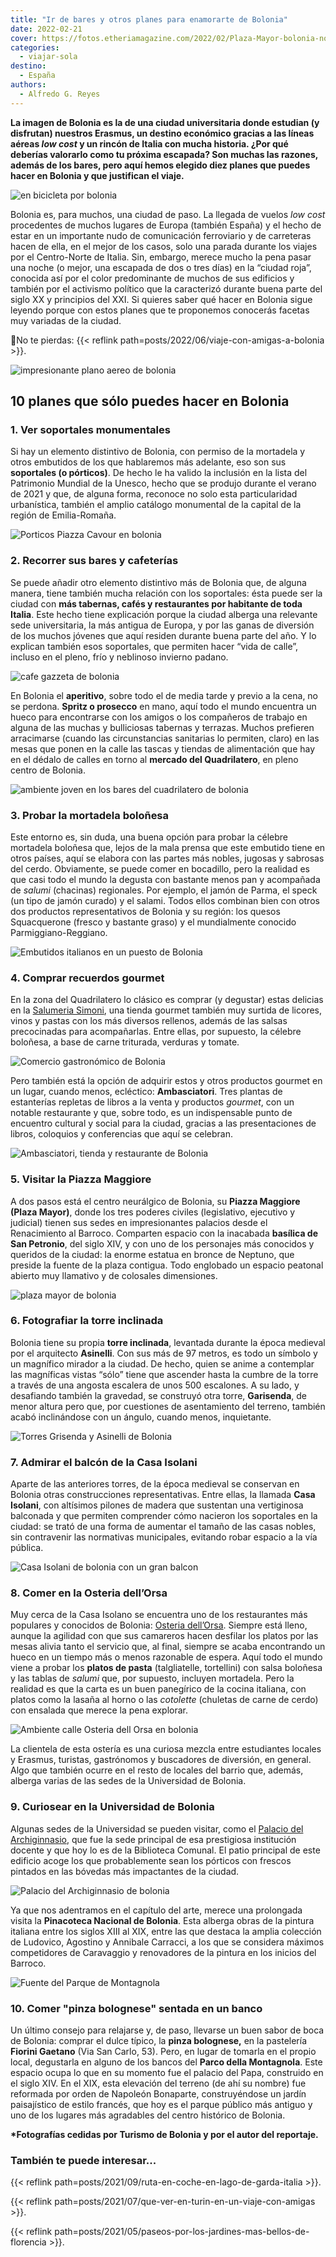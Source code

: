 ```yaml
---
title: "Ir de bares y otros planes para enamorarte de Bolonia"
date: 2022-02-21
cover: https://fotos.etheriamagazine.com/2022/02/Plaza-Mayor-bolonia-noche.jpg
categories: 
  - viajar-sola
destino: 
  - España
authors: 
  - Alfredo G. Reyes
---
```


**La imagen de Bolonia es la de una ciudad universitaria donde estudian (y disfrutan) 
nuestros Erasmus, un destino económico gracias a las líneas aéreas _low cost_ y un 
rincón de Italia con mucha historia. ¿Por qué deberías valorarlo como tu próxima 
escapada? Son muchas las razones, además de los bares, pero aquí hemos elegido diez 
planes que puedes hacer en Bolonia y que justifican el viaje.** 

![en bicicleta por bolonia](https://fotos.etheriamagazine.com/2022/02/bolonia-porticos-bicicleta.jpg "En Bolonia es fácil moverse en bicicleta.")

Bolonia es, para muchos, una ciudad de paso. La llegada de vuelos _low cost_ procedentes 
de muchos lugares de Europa (también España) y el hecho de estar en un importante nudo 
de comunicación ferroviario y de carreteras hacen de ella, en el mejor de los casos, 
solo una parada durante los viajes por el Centro-Norte de Italia. Sin, embargo, merece 
mucho la pena pasar una noche (o mejor, una escapada de dos o tres días) en la “ciudad 
roja”, conocida así por el color predominante de muchos de sus edificios y también por 
el activismo político que la caracterizó durante buena parte del siglo XX y principios 
del XXI. Si quieres saber qué hacer en Bolonia sigue leyendo porque con estos planes que 
te proponemos conocerás facetas muy variadas de la ciudad. 

📌No te pierdas: {{< reflink path=posts/2022/06/viaje-con-amigas-a-bolonia >}}. 

![impresionante plano aereo de bolonia](https://fotos.etheriamagazine.com/2022/02/Plano-aereo-bolonia.jpg "Vista aérea de Bolonia.")

## 10 planes que sólo puedes hacer en Bolonia

### 1\. Ver soportales monumentales

Si hay un elemento distintivo de Bolonia, con permiso de la mortadela y otros embutidos 
de los que hablaremos más adelante, eso son sus **soportales (o pórticos)**. De hecho le 
ha valido la inclusión en la lista del Patrimonio Mundial de la Unesco, hecho que se 
produjo durante el verano de 2021 y que, de alguna forma, reconoce no solo esta 
particularidad urbanística, también el amplio catálogo monumental de la capital de la 
región de Emilia-Romaña. 

![Porticos Piazza Cavour en bolonia](https://fotos.etheriamagazine.com/2022/02/Porticos-Piazza-Cavour-bolonia.jpg "Pórticos de la Piazza Cavour.")

### 2\. Recorrer sus bares y cafeterías

Se puede añadir otro elemento distintivo más de Bolonia que, de alguna manera, tiene 
también mucha relación con los soportales: ésta puede ser la ciudad con **más tabernas, 
cafés y restaurantes por habitante de toda Italia**. Este hecho tiene explicación porque 
la ciudad alberga una relevante sede universitaria, la más antigua de Europa, y por las 
ganas de diversión de los muchos jóvenes que aquí residen durante buena parte del año. Y 
lo explican también esos soportales, que permiten hacer “vida de calle”, incluso en el 
pleno, frío y neblinoso invierno padano. 

![cafe gazzeta de bolonia](https://fotos.etheriamagazine.com/2022/02/Cafe-Gazzetta-bolonia.jpg "Café Gazzeta de Bolonia.")

En Bolonia el **aperitivo**, sobre todo el de media tarde y previo a la cena, no se 
perdona. **Spritz o prosecco** en mano, aquí todo el mundo encuentra un hueco para 
encontrarse con los amigos o los compañeros de trabajo en alguna de las muchas y 
bulliciosas tabernas y terrazas. Muchos prefieren arracimarse (cuando las circunstancias 
sanitarias lo permiten, claro) en las mesas que ponen en la calle las tascas y tiendas 
de alimentación que hay en el dédalo de calles en torno al **mercado del Quadrilatero**, 
en pleno centro de Bolonia. 

![ambiente joven en los bares del cuadrilatero de bolonia](https://fotos.etheriamagazine.com/2022/02/Bares-del-Cuadrilatero-bolonia.jpg "Bares del Cuadrilátero de Bolonia.")

### 3\. Probar la mortadela boloñesa

Este entorno es, sin duda, una buena opción para probar la célebre mortadela boloñesa 
que, lejos de la mala prensa que este embutido tiene en otros países, aquí se elabora 
con las partes más nobles, jugosas y sabrosas del cerdo. Obviamente, se puede comer en 
bocadillo, pero la realidad es que casi todo el mundo la degusta con bastante menos pan 
y acompañada de _salumi_ (chacinas) regionales. Por ejemplo, el jamón de Parma, el speck 
(un tipo de jamón curado) y el salami. Todos ellos combinan bien con otros dos productos 
representativos de Bolonia y su región: los quesos Squacquerone (fresco y bastante 
graso) y el mundialmente conocido Parmiggiano-Reggiano. 

![Embutidos italianos en un puesto de Bolonia](https://fotos.etheriamagazine.com/2022/02/Embutidos-italianos-bolonia.jpg "Embutidos italianos en un puesto de Bolonia.")

### 4\. Comprar recuerdos gourmet

En la zona del Quadrilatero lo clásico es comprar (y degustar) estas delicias en la 
[Salumeria Simoni](https://salumeriasimoni.it/), una tienda gourmet también muy surtida 
de licores, vinos y pastas con los más diversos rellenos, además de las salsas 
precocinadas para acompañarlas. Entre ellas, por supuesto, la célebre boloñesa, a base 
de carne triturada, verduras y tomate. 

![Comercio gastronómico de Bolonia](https://fotos.etheriamagazine.com/2022/02/Comercio-gastronomico-bolonia.jpg "Comercio gastronómico de Bolonia.")

Pero también está la opción de adquirir estos y otros productos gourmet en un lugar, 
cuando menos, ecléctico: **Ambasciatori**. Tres plantas de estanterías repletas de 
libros a la venta y productos _gourmet_, con un notable restaurante y que, sobre todo, 
es un indispensable punto de encuentro cultural y social para la ciudad, gracias a las 
presentaciones de libros, coloquios y conferencias que aquí se celebran. 

![Ambasciatori, tienda y restaurante de Bolonia](https://fotos.etheriamagazine.com/2022/02/Ambasciatori-tienda-bar-bolonia.jpg "Ambasciatori, tienda y restaurante de Bolonia.")

### 5\. Visitar la Piazza Maggiore

A dos pasos está el centro neurálgico de Bolonia, su **Piazza Maggiore (Plaza Mayor)**, 
donde los tres poderes civiles (legislativo, ejecutivo y judicial) tienen sus sedes en 
impresionantes palacios desde el Renacimiento al Barroco. Comparten espacio con la 
inacabada **basílica de San Petronio**, del siglo XIV, y con uno de los personajes más 
conocidos y queridos de la ciudad: la enorme estatua en bronce de Neptuno, que preside 
la fuente de la plaza contigua. Todo englobado un espacio peatonal abierto muy llamativo 
y de colosales dimensiones. 

![plaza mayor de bolonia](https://fotos.etheriamagazine.com/2022/02/Plaza-Mayor-bolonia.jpg "Plaza Mayor de Bolonia.")

### 6\. Fotografiar la torre inclinada

Bolonia tiene su propia **torre inclinada**, levantada durante la época medieval por el 
arquitecto **Asinelli**. Con sus más de 97 metros, es todo un símbolo y un magnífico 
mirador a la ciudad. De hecho, quien se anime a contemplar las magníficas vistas “sólo” 
tiene que ascender hasta la cumbre de la torre a través de una angosta escalera de unos 
500 escalones. A su lado, y desafiando también la gravedad, se construyó otra torre, 
**Garisenda**, de menor altura pero que, por cuestiones de asentamiento del terreno, 
también acabó inclinándose con un ángulo, cuando menos, inquietante. 

![Torres Grisenda y Asinelli de Bolonia](https://fotos.etheriamagazine.com/2022/02/Torres-Grisenda-y-Asinelli-bolonia.jpg "Torres Grisenda y Asinelli de Bolonia. © Alfredo G. Reyes")

### 7\. Admirar el balcón de la Casa Isolani

Aparte de las anteriores torres, de la época medieval se conservan en Bolonia otras 
construcciones representativas. Entre ellas, la llamada **Casa Isolani**, con altísimos 
pilones de madera que sustentan una vertiginosa balconada y que permiten comprender cómo 
nacieron los soportales en la ciudad: se trató de una forma de aumentar el tamaño de las 
casas nobles, sin contravenir las normativas municipales, evitando robar espacio a la 
vía pública. 

![Casa Isolani de bolonia con un gran balcon](https://fotos.etheriamagazine.com/2022/02/Casa-Isolani-bolonia.jpg "Casa Isolani. © Alfredo G. Reyes")

### 8\. Comer en la Osteria dell’Orsa

Muy cerca de la Casa Isolano se encuentra uno de los restaurantes más populares y 
conocidos de Bolonia: [Osteria dell’Orsa](http://www.osteriadellorsa.com/). Siempre está 
lleno, aunque la agilidad con que sus camareros hacen desfilar los platos por las mesas 
alivia tanto el servicio que, al final, siempre se acaba encontrando un hueco en un 
tiempo más o menos razonable de espera. Aquí todo el mundo viene a probar los **platos 
de pasta** (talgliatelle, tortellini) con salsa boloñesa y las tablas de _salumi_ que, 
por supuesto, incluyen mortadela. Pero la realidad es que la carta es un buen panegírico 
de la cocina italiana, con platos como la lasaña al horno o las _cotolette_ (chuletas de 
carne de cerdo) con ensalada que merece la pena explorar. 

![Ambiente calle Osteria dell Orsa en bolonia](https://fotos.etheriamagazine.com/2022/02/Ambiente-calle-Osteria-dell-Orsa.jpg "Ambiente de la calle Osteria dell'Orsa. © Alfredo G.R.")

La clientela de esta ostería es una curiosa mezcla entre estudiantes locales y Erasmus, 
turistas, gastrónomos y buscadores de diversión, en general. Algo que también ocurre en 
el resto de locales del barrio que, además, alberga varias de las sedes de la 
Universidad de Bolonia. 

### 9\. Curiosear en la Universidad de Bolonia

Algunas sedes de la Universidad se pueden visitar, como el [Palacio del 
Archiginnasio](http://www.archiginnasio.it/), que fue la sede principal de esa 
prestigiosa institución docente y que hoy lo es de la Biblioteca Comunal. El patio 
principal de este edificio acoge los que probablemente sean los pórticos con frescos 
pintados en las bóvedas más impactantes de la ciudad. 

![Palacio del Archiginnasio de bolonia](https://fotos.etheriamagazine.com/2022/02/palacio-Archiginnasio-bolonia.jpg "Palacio del Archiginnasio.")

Ya que nos adentramos en el capítulo del arte, merece una prolongada visita la 
**Pinacoteca Nacional de Bolonia**. Esta alberga obras de la pintura italiana entre los 
siglos XIII al XIX, entre las que destaca la amplia colección de Ludovico, Agostino y 
Annibale Carracci, a los que se considera máximos competidores de Caravaggio y 
renovadores de la pintura en los inicios del Barroco. 

![Fuente del Parque de Montagnola](https://fotos.etheriamagazine.com/2022/02/Parco-Montagnola-bolonia.jpg "Fuente del Parco della Montagnola.")

### 10\. Comer "pinza bolognese" sentada en un banco

Un último consejo para relajarse y, de paso, llevarse un buen sabor de boca de Bolonia: 
comprar el dulce típico, la **pinza bolognese,** en la pastelería **Fiorini Gaetano** 
(Via San Carlo, 53). Pero, en lugar de tomarla en el propio local, degustarla en alguno 
de los bancos del **Parco della Montagnola**. Este espacio ocupa lo que en su momento 
fue el palacio del Papa, construido en el siglo XIV. En el XIX, esta elevación del 
terreno (de ahí su nombre) fue reformada por orden de Napoleón Bonaparte, construyéndose 
un jardín paisajístico de estilo francés, que hoy es el parque público más antiguo y uno 
de los lugares más agradables del centro histórico de Bolonia. 

**\*Fotografías cedidas por Turismo de Bolonia y por el autor del reportaje.** 

### También te puede interesar...

{{< reflink path=posts/2021/09/ruta-en-coche-en-lago-de-garda-italia >}}. 

{{< reflink path=posts/2021/07/que-ver-en-turin-en-un-viaje-con-amigas >}}. 

{{< reflink path=posts/2021/05/paseos-por-los-jardines-mas-bellos-de-florencia >}}.
